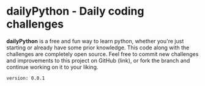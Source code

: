 # dailyPython - Daily coding challenges

**dailyPython** is a free and fun way to learn python, whether you're just starting or already have some prior knowledge.
This code along with the challenges are completely open source. Feel free to commit new challenges and improvements to this project on GitHub (link), or fork the branch and continue working on it to your liking.

`version: 0.0.1`

